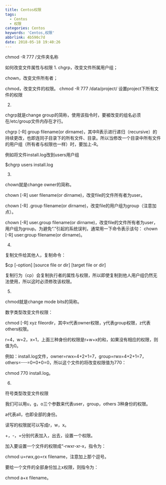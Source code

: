 ```yaml
---
title: Centos权限
tags:
  - Centos
  - 权限
categories: Centos
keywords: 'Centos,权限'
abbrlink: 4b590c7d
date: 2018-05-18 19:40:26
---
```


chmod -R 777 /文件夹名称

如何改变文件属性与权限
1.
chgrp，改变文件所属用户组；

chown，改变文件所有者；

chmod，改变文件的权限。  chmod -R 777 /data/project/ 设置project下所有文件的权限

2.

chgrp就是change group的简称，使用该指令时，要被改变的组名必须在/etc/group文件内存在才行。

chgrp [-R] group filename(or dirname)，其中R表示进行递归（recursive）的持续更改，也即连同子目录下的所有文件、目录。所以当修改一个目录中所有文件的用户组（所有者与权限也一样）时，要加上-R。

例如将文件install.log改到users用户组

$chgrp users install.log

3.

chown就是change owner的简称。

chown [-R] user filename(or dirname)，改变file的文件所有者为user。

chown [-R] .group filename(or dirname)，改变file的用户组为group（注意加点）。

chown [-R] user.group filename(or dirname)，改变file的文件所有者为user，用户组为group。为避免“.”引起的系统误判，通常用一下命令表示该句：
chown [-R] user:group filename(or dirname)。

4.

复制文件给其他人，复制命令：

$cp [-option] [source file or dir] [target file or dir]

复制行为（cp）会复制执行者的属性与权限，所以即使复制到他人用户组仍然无法使用，所以这时必须修改该权限。

5.

chmod就是change mode bits的简称。

数字类型改变文件权限：

chmod [-R] xyz fileordir，其中x代表owner权限，y代表group权限，z代表others权限。

r=4，w=2，x=1，上面三种身份的权限是r+w+x的和，如果没有相应的权限，则值为0。

例如：install.log文件，owner=rwx=4+2+1=7，group=rwx=4+2+1=7，others=---=0+0+0=0，所以这个文件的将改变权限值为770：

chmod 770 install.log。

6.

符号类型改变文件权限

我们可以用u，g，o三个参数来代表user，group，others 3种身份的权限。

a代表all，也即全部的身份。

读写的权限就可以写成r，w，x。

+，-，=分别代表加入，出去，设置一个权限。

加入要设置一个文件的权限成“-rwxr-xr-x，指令为：

chmod u=rwx,go=rx filename，注意加上那个逗号。

要给一个文件的全部身份加上x权限，则指令为：

chmod a+x filename。

